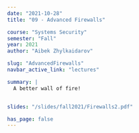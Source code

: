 ```yaml
---
date: "2021-10-28"
title: "09 - Advanced Firewalls"

course: "Systems Security"
semester: "Fall"
year: 2021
author: "Aibek Zhylkaidarov"

slug: "AdvancedFirewalls" 
navbar_active_link: "lectures"

summary: |
  A better wall of fire!


slides: "/slides/fall2021/Firewalls2.pdf"

has_page: false
---
```


